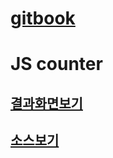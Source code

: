 # [gitbook](https://sonia-1.gitbook.io/js-study/)

# JS counter

## [결과화면보기](https://hellosonia.github.io/counter/counter.html)

## [소스보기](https://github.com/helloSonia/helloSonia.github.io/blob/master/counter/js/counter.js)


